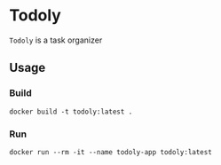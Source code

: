 # Todoly
 `Todoly` is a task organizer

## Usage
### Build

```
docker build -t todoly:latest .
```
### Run
```
docker run --rm -it --name todoly-app todoly:latest
```

